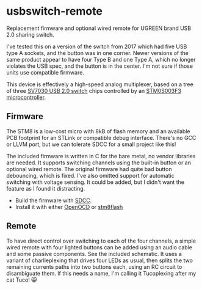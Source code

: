 # usbswitch-remote

Replacement firmware and optional wired remote for UGREEN brand USB 2.0 sharing switch.

I've tested this on a version of the switch from 2017 which had five USB type A sockets,
and the button was in one corner. Newer versions of the same product appear to have
four Type B and one Type A, which no longer violates the USB spec, and the button is
in the center. I'm not sure if those units use compatible firmware.

This device is effectively a high-speed analog multiplexer, based on a tree of
three [SV7030 USB 2.0 switch](http://product.savitech-ic.com/DataSheet/SV7030DS-REV095a.pdf)
chips controlled by an [STM0S003F3 microcontroller](https://www.st.com/resource/en/datasheet/stm8s003k3.pdf).

## Firmware

The STM8 is a low-cost micro with 8kB of flash memory and an available PCB footprint
for an STLink or compatible debug interface. There's no GCC or LLVM port, but we can
tolerate SDCC for a small project like this!

The included firmware is written in C for the bare metal, no vendor libraries are needed.
It supports switching channels using the built-in button or an optional wired remote.
The original firmware had quite bad button debouncing, which is fixed. I've also omitted
support for automatic switching with voltage sensing. It could be added, but I didn't want
the feature as I found it distracting.

* Build the firmware with [SDCC](http://sdcc.sourceforge.net/).
* Install it with either [OpenOCD](http://openocd.org/) or [stm8flash](https://github.com/vdudouyt/stm8flash)

## Remote

To have direct control over switching to each of the four channels, a simple wired
remote with four lighted buttons can be added using an audio cable and some passive
components. See the included schematic. It uses a variant of charlieplexing that drives
four LEDs as usual, then splits the two remaining currents paths into two buttons each,
using an RC circuit to disambiguate them. If this needs a name, I'm calling it Tucoplexing
after my cat Tuco! 😸

